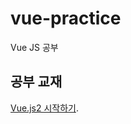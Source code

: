 # vue-practice
Vue JS 공부

## 공부 교재 
[Vue.js2 시작하기](http://book.naver.com/bookdb/book_detail.nhn?bid=12072592).
